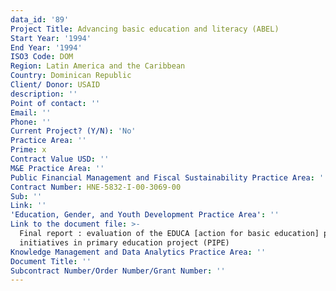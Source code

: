 ```yaml
---
data_id: '89'
Project Title: Advancing basic education and literacy (ABEL)
Start Year: '1994'
End Year: '1994'
ISO3 Code: DOM
Region: Latin America and the Caribbean
Country: Dominican Republic
Client/ Donor: USAID
description: ''
Point of contact: ''
Email: ''
Phone: ''
Current Project? (Y/N): 'No'
Practice Area: ''
Prime: x
Contract Value USD: ''
M&E Practice Area: ''
Public Financial Management and Fiscal Sustainability Practice Area: ''
Contract Number: HNE-5832-I-00-3069-00
Sub: ''
Link: ''
'Education, Gender, and Youth Development Practice Area': ''
Link to the document file: >-
  Final report : evaluation of the EDUCA [action for basic education] private
  initiatives in primary education project (PIPE)
Knowledge Management and Data Analytics Practice Area: ''
Document Title: ''
Subcontract Number/Order Number/Grant Number: ''
---
```

